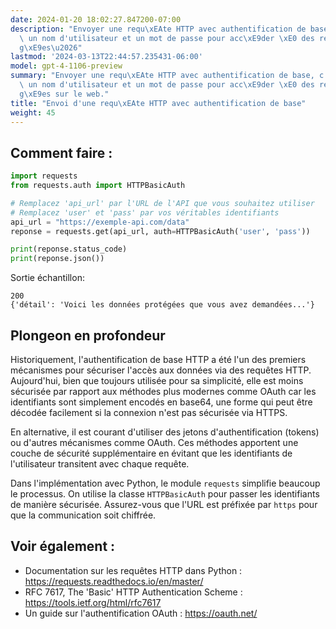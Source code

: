 ```yaml
---
date: 2024-01-20 18:02:27.847200-07:00
description: "Envoyer une requ\xEAte HTTP avec authentification de base, c'est transmettre\
  \ un nom d'utilisateur et un mot de passe pour acc\xE9der \xE0 des ressources prot\xE9\
  g\xE9es\u2026"
lastmod: '2024-03-13T22:44:57.235431-06:00'
model: gpt-4-1106-preview
summary: "Envoyer une requ\xEAte HTTP avec authentification de base, c'est transmettre\
  \ un nom d'utilisateur et un mot de passe pour acc\xE9der \xE0 des ressources prot\xE9\
  g\xE9es sur le web."
title: "Envoi d'une requ\xEAte HTTP avec authentification de base"
weight: 45
---
```


## Comment faire :
```Python
import requests
from requests.auth import HTTPBasicAuth

# Remplacez 'api_url' par l'URL de l'API que vous souhaitez utiliser
# Remplacez 'user' et 'pass' par vos véritables identifiants
api_url = "https://exemple-api.com/data"
reponse = requests.get(api_url, auth=HTTPBasicAuth('user', 'pass'))

print(reponse.status_code)
print(reponse.json())
```

Sortie échantillon:
```
200
{'détail': 'Voici les données protégées que vous avez demandées...'}
```

## Plongeon en profondeur
Historiquement, l'authentification de base HTTP a été l'un des premiers mécanismes pour sécuriser l'accès aux données via des requêtes HTTP. Aujourd'hui, bien que toujours utilisée pour sa simplicité, elle est moins sécurisée par rapport aux méthodes plus modernes comme OAuth car les identifiants sont simplement encodés en base64, une forme qui peut être décodée facilement si la connexion n'est pas sécurisée via HTTPS.

En alternative, il est courant d'utiliser des jetons d'authentification (tokens) ou d'autres mécanismes comme OAuth. Ces méthodes apportent une couche de sécurité supplémentaire en évitant que les identifiants de l'utilisateur transitent avec chaque requête.

Dans l'implémentation avec Python, le module `requests` simplifie beaucoup le processus. On utilise la classe `HTTPBasicAuth` pour passer les identifiants de manière sécurisée. Assurez-vous que l'URL est préfixée par `https` pour que la communication soit chiffrée.

## Voir également :
- Documentation sur les requêtes HTTP dans Python : https://requests.readthedocs.io/en/master/
- RFC 7617, The 'Basic' HTTP Authentication Scheme : https://tools.ietf.org/html/rfc7617
- Un guide sur l'authentification OAuth : https://oauth.net/
